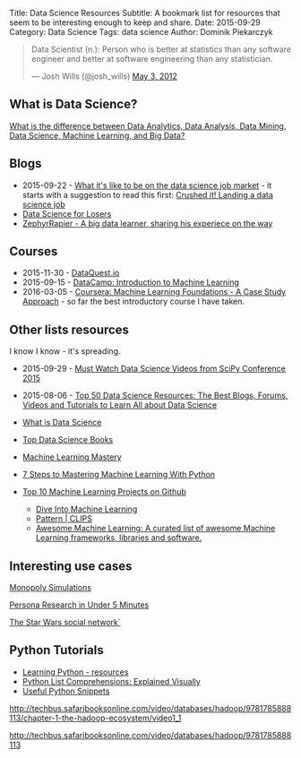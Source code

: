 Title: Data Science Resources
Subtitle: A bookmark list for resources that seem to be interesting enough to keep and share.
Date: 2015-09-29
Category: Data Science
Tags: data science
Author: Dominik Piekarczyk

<p>
<blockquote class="twitter-tweet" lang="en"><p lang="en" dir="ltr">Data Scientist (n.): Person who is better at statistics than any software engineer and better at software engineering than any statistician.</p>&mdash; Josh Wills (@josh_wills) <a href="https://twitter.com/josh_wills/status/198093512149958656">May 3, 2012</a></blockquote>
<script async src="//platform.twitter.com/widgets.js" charset="utf-8"></script>
</p>


## What is Data Science?


[What is the difference between Data Analytics, Data Analysis, Data Mining, Data Science, Machine Learning, and Big Data?](https://www.quora.com/What-is-the-difference-between-Data-Analytics-Data-Analysis-Data-Mining-Data-Science-Machine-Learning-and-Big-Data-1)

## Blogs
* 2015-09-22 - [What it's like to be on the data science job market](http://treycausey.com/data_science_interviews.html) - it starts with a suggestion to read this first: [Crushed it! Landing a data science job](http://www.erinshellman.com/crushed-it-landing-a-data-science-job/)
* [Data Science for Losers](http://blog.brakmic.com/data-science-for-losers/)
* [ZephyrRapier - A big data learner, sharing his experiece on the way](https://chongyaorobin.wordpress.com/)

## Courses

* 2015-11-30 - [DataQuest.io](https://www.dataquest.io/
)
* 2015-09-15 - [DataCamp: Introduction to Machine Learning](https://www.datacamp.com/courses/introduction-to-machine-learning-with-R)
* 2016-03-05 - [Coursera: Machine Learning Foundations - A Case Study Approach](https://www.coursera.org/learn/ml-foundations/) - so far the
best introductory course I have taken.

## Other lists resources
I know I know - it's spreading.

* 2015-09-29 - [Must Watch Data Science Videos from SciPy Conference 2015](http://www.analyticsvidhya.com/blog/2015/07/data-science-videos-scipy-2015/)
* 2015-08-06 - [Top 50 Data Science Resources: The Best Blogs, Forums, Videos and Tutorials to Learn All about Data Science](http://www.ngdata.com/top-data-science-resources/)

* [What is Data Science](http://yanirseroussi.com/2014/10/23/what-is-data-science/)
* [Top Data Science Books](http://www.datascienceweekly.org/data-science-resources/data-science-books)
* [Machine Learning Mastery](http://machinelearningmastery.com/start-here)
* [7 Steps to Mastering Machine Learning With Python](http://www.kdnuggets.com/2015/11/seven-steps-machine-learning-python.html)

* [Top 10 Machine Learning Projects on Github](http://www.kdnuggets.com/2015/12/top-10-machine-learning-github.html)
  * [Dive Into Machine Learning](https://github.com/josephmisiti/awesome-machine-learning#python-nlp)
  * [Pattern | CLIPS](https://github.com/clips/pattern)
  * [Awesome Machine Learning: A curated list of awesome Machine Learning frameworks, libraries and software.](https://github.com/josephmisiti/awesome-machine-learning#python-nlp)

## Interesting use cases

[Monopoly Simulations](http://koaning.io/monopoly-simulations.html)

[Persona Research in Under 5 Minutes](https://moz.com/blog/persona-research-under-5-minutes)

[The Star Wars social network`](http://evelinag.com/blog/2015/12-15-star-wars-social-network/#.Vn2eopMrLcO)

## Python Tutorials

* [Learning Python - resources](http://thenextweb.com/dd/2015/11/26/11-great-resources-to-learn-and-work-in-python/)
* [Python List Comprehensions: Explained Visually](http://treyhunner.com/2015/12/python-list-comprehensions-now-in-color/)
* [Useful Python Snippets](http://fadymak.com/pages/useful_python_snippets.html)

http://techbus.safaribooksonline.com/video/databases/hadoop/9781785888113/chapter-1-the-hadoop-ecosystem/video1_1

http://techbus.safaribooksonline.com/video/databases/hadoop/9781785888113


